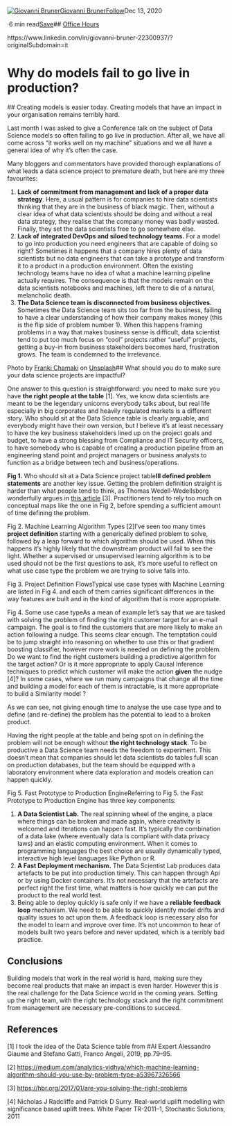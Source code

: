 [![Giovanni Bruner](https://miro.medium.com/fit/c/96/96/1*mcNzp9g3XpSXOHQ21b7ZgA.png)](https://misclassified.medium.com/?source=post_page-----e6582b21f288--------------------------------)[Giovanni Bruner](https://misclassified.medium.com/?source=post_page-----e6582b21f288--------------------------------)[Follow](https://medium.com/m/signin?actionUrl=https%3A%2F%2Fmedium.com%2F_%2Fsubscribe%2Fuser%2F14f159c7c0&operation=register&redirect=https%3A%2F%2Ftowardsdatascience.com%2Fwhy-do-models-fail-to-go-live-in-production-e6582b21f288&user=Giovanni+Bruner&userId=14f159c7c0&source=post_page-14f159c7c0----e6582b21f288---------------------follow_byline-----------)Dec 13, 2020

·6 min read[Save](https://medium.com/m/signin?actionUrl=https%3A%2F%2Fmedium.com%2F_%2Fbookmark%2Fp%2Fe6582b21f288&operation=register&redirect=https%3A%2F%2Ftowardsdatascience.com%2Fwhy-do-models-fail-to-go-live-in-production-e6582b21f288&source=--------------------------bookmark_header-----------)## [Office Hours](https://towardsdatascience.com/tagged/office-hours)

<person role="Head of Fraud Intelligence">
https://www.linkedin.com/in/giovanni-bruner-22300937/?originalSubdomain=it
</person>

# Why do models fail to go live in production?

<quote label="utility">
## Creating models is easier today. Creating models that have an impact in your organisation remains terribly hard.
</quote>

Last month I was asked to give a Conference talk on the subject of Data Science models so often failing to go live in production. After all, we have all come across “it works well on my machine” situations and we all have a general idea of why it’s often the case.

Many bloggers and commentators have provided thorough explanations of what leads a data science project to premature death, but here are my three favourites:

1. **Lack of commitment from management and lack of a proper data strategy**. Here, a usual pattern is for companies to hire data scientists thinking that they are in the business of black magic. Then, without a clear idea of what data scientists should be doing and without a real data strategy, they realise that the company money was badly wasted. Finally, they set the data scientists free to go somewhere else.
2. **Lack of integrated DevOps and siloed technology teams.** For a model to go into production you need engineers that are capable of doing so right? Sometimes it happens that a company hires plenty of data scientists but no data engineers that can take a prototype and transform it to a product in a production environment. Often the existing technology teams have no idea of what a machine learning pipeline actually requires. The consequence is that the models remain on the data scientists notebooks and machines, left there to die of a natural, melancholic death.
3. **The Data Science team is disconnected from business objectives.** Sometimes the Data Science team sits too far from the business, failing to have a clear understanding of how their company makes money (this is the flip side of problem number 1). When this happens framing problems in a way that makes business sense is difficult, data scientist tend to put too much focus on “cool” projects rather “useful” projects, getting a buy-in from business stakeholders becomes hard, frustration grows. The team is condemned to the irrelevance.

![]()Photo by [Franki Chamaki](https://unsplash.com/@franki?utm_source=medium&utm_medium=referral) on [Unsplash](https://unsplash.com?utm_source=medium&utm_medium=referral)## What should you do to make sure your data science projects are impactful?

One answer to this question is straightforward: you need to make sure you have **the right people at the table** [1]. Yes, we know data scientists are meant to be the legendary unicorns everybody talks about, but real life especially in big corporates and heavily regulated markets is a different story. Who should sit at the Data Science table is clearly arguable, and everybody might have their own version, but I believe it’s at least necessary to have the key business stakeholders lined up on the project goals and budget, to have a strong blessing from Compliance and IT Security officers, to have somebody who is capable of creating a production pipeline from an engineering stand point and project managers or business analysts to function as a bridge between tech and business/operations.

![]()**Fig 1.** Who should sit at a Data Science project table**Ill defined problem statements** are another key issue. <quote label="formative">Getting the problem definition straight is harder than what people tend to think</quote>, as Thomas Wedell-Wedellsborg wonderfully argues in [this article](https://hbr.org/2017/01/are-you-solving-the-right-problems) [3]. Practitioners tend to rely too much on conceptual maps like the one in Fig 2, before spending a sufficient amount of time defining the problem.

![]()Fig 2. Machine Learning Algorithm Types [2]I’ve seen too many times **project definition** starting with a generically defined problem to solve, followed by a leap forward to which algorithm should be used. When this happens it’s highly likely that the downstream product will fail to see the light. Whether a supervised or unsupervised learning algorithm is to be used should not be the first questions to ask, it’s more useful to reflect on what use case type the problem we are trying to solve falls into.

![]()Fig 3. Project Definition FlowsTypical use case types with Machine Learning are listed in Fig 4. and each of them carries significant differences in the way features are built and in the kind of algorithm that is more appropriate.

![]()Fig 4. Some use case typeAs a mean of example let’s say that we are tasked with solving the problem of finding the right customer target for an e-mail campaign. The goal is to find the customers that are more likely to make an action following a nudge. This seems clear enough. <quote label="formative">The temptation could be to jump straight into reasoning on whether to use this or that gradient boosting classifier, however more work is needed on defining the problem.</quote> Do we want to find the right customers building a predictive algorithm for the target action? Or is it more appropriate to apply Causal Inference techniques to predict which customer will make the action **given** the nudge [4]? In some cases, where we run many campaigns that change all the time and building a model for each of them is intractable, is it more appropriate to build a Similarity model ?

As we can see, <quote label="formative">not giving enough time to analyse the use case type and to define (and re-define) the problem has the potential to lead to a broken product.</quote>

Having the right people at the table and being spot on in defining the problem will not be enough without **the right technology stack**. To be productive a Data Science team needs the freedom to experiment. This doesn’t mean that companies should let data scientists do tables full scan on production databases, but the team should be equipped with a laboratory environment where data exploration and models creation can happen quickly.

![]()Fig 5. Fast Prototype to Production EngineReferring to Fig 5. the Fast Prototype to Production Engine has three key components:

1. **A Data Scientist Lab.** The real spinning wheel of the engine, a place where things can be broken and made again, where creativity is welcomed and iterations can happen fast. It’s typically the combination of a data lake (where eventually data is compliant with data privacy laws) and an elastic computing environment. When it comes to programming languages the best choice are usually dynamically typed, interactive high level languages like Python or R.
2. **A Fast Deployment mechanism.** The Data Scientist Lab produces data artefacts to be put into production timely. This can happen through Api or by using Docker containers. It’s not necessary that the artefacts are perfect right the first time, what matters is how quickly we can put the product to the real world test.
3. Being able to deploy quickly is safe only if we have a **reliable feedback loop** mechanism. We need to be able to quickly identify model drifts and quality issues to act upon them. A feedback loop is necessary also for the model to learn and improve over time. It’s not uncommon to hear of models built two years before and never updated, which is a terribly bad practice.

## Conclusions

Building models that work in the real world is hard, making sure they become real products that make an impact is even harder. However this is the real challenge for the Data Science world in the coming years. Setting up the right team, with the right technology stack and the right commitment from management are necessary pre-conditions to succeed.

## References

[1] I took the idea of the Data Science table from #AI Expert Alessandro Giaume and Stefano Gatti, Franco Angeli, 2019, pp.79–95.

[2] <https://medium.com/analytics-vidhya/which-machine-learning-algorithm-should-you-use-by-problem-type-a53967326566>

[3] <https://hbr.org/2017/01/are-you-solving-the-right-problems>

[4] Nicholas J Radcliffe and Patrick D Surry. Real-world uplift modelling with significance based uplift trees. White Paper TR-2011–1, Stochastic Solutions, 2011

